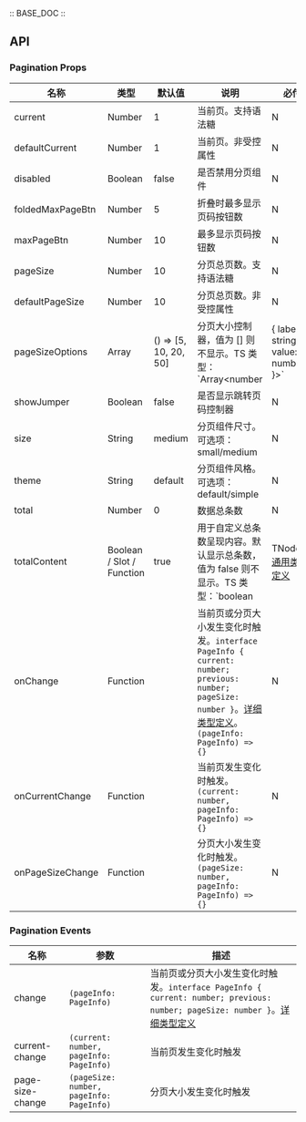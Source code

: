 :: BASE_DOC ::
## API
### Pagination Props

名称 | 类型 | 默认值 | 说明 | 必传
-- | -- | -- | -- | --
current | Number | 1 | 当前页。支持语法糖 | N
defaultCurrent | Number | 1 | 当前页。非受控属性 | N
disabled | Boolean | false | 是否禁用分页组件 | N
foldedMaxPageBtn | Number | 5 | 折叠时最多显示页码按钮数 | N
maxPageBtn | Number | 10 | 最多显示页码按钮数 | N
pageSize | Number | 10 | 分页总页数。支持语法糖 | N
defaultPageSize | Number | 10 | 分页总页数。非受控属性 | N
pageSizeOptions | Array | () => [5, 10, 20, 50] | 分页大小控制器，值为 [] 则不显示。TS 类型：`Array<number | { label: string; value: number }>` | N
showJumper | Boolean | false | 是否显示跳转页码控制器 | N
size | String | medium | 分页组件尺寸。可选项：small/medium | N
theme | String | default | 分页组件风格。可选项：default/simple | N
total | Number | 0 | 数据总条数 | N
totalContent | Boolean / Slot / Function | true | 用于自定义总条数呈现内容。默认显示总条数，值为 false 则不显示。TS 类型：`boolean | TNode`。[通用类型定义](https://github.com/Tencent/tdesign-vue/blob/develop/src/common.ts) | N
onChange | Function |  | 当前页或分页大小发生变化时触发。`interface PageInfo { current: number; previous: number; pageSize: number }`。[详细类型定义](https://github.com/Tencent/tdesign-vue/tree/develop/src/pagination/type.ts)。`(pageInfo: PageInfo) => {}` | N
onCurrentChange | Function |  | 当前页发生变化时触发。`(current: number, pageInfo: PageInfo) => {}` | N
onPageSizeChange | Function |  | 分页大小发生变化时触发。`(pageSize: number, pageInfo: PageInfo) => {}` | N

### Pagination Events

名称 | 参数 | 描述
-- | -- | --
change | `(pageInfo: PageInfo)` | 当前页或分页大小发生变化时触发。`interface PageInfo { current: number; previous: number; pageSize: number }`。[详细类型定义](https://github.com/Tencent/tdesign-vue/tree/develop/src/pagination/type.ts)
current-change | `(current: number, pageInfo: PageInfo)` | 当前页发生变化时触发
page-size-change | `(pageSize: number, pageInfo: PageInfo)` | 分页大小发生变化时触发
